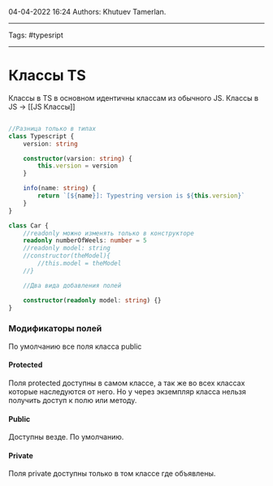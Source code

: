 04-04-2022
16:24
Authors: Khutuev Tamerlan.
***
Tags: #typesript 
***
# Классы TS
Классы в TS в основном идентичны классам из обычного JS.
Классы в JS -> [[JS Классы]]

```typescript

//Разница только в типах
class Typescript {
	version: string

	constructor(varsion: string) {
		this.version = version
	}

	info(name: string) {
		return `[${name}]: Typestring version is ${this.version}`
	}
}

class Car {
	//readonly можно изменять только в конструкторе
	readonly numberOfWeels: number = 5
	//readonly model: string
	//constructor(theModel){
		//this.model = theModel
	//}

	//Два вида добавления полей

	constructor(readonly model: string) {}
}
```

### Модификаторы полей
По умолчанию все поля класса public

#### Protected
Поля protected доступны в самом классе, а так же во всех классах которые наследуются от него. Но у через экземпляр класса нельзя получить доступ к полю или методу. 

#### Public
Доступны везде. По умолчанию. 

#### Private
Поля private доступны только в том классе где объявлены. 